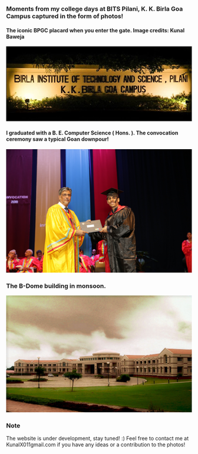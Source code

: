 ### Moments from my college days at BITS Pilani, K. K. Birla Goa Campus captured in the form of photos!

#### The iconic BPGC placard when you enter the gate. Image credits: Kunal Baweja
<p align="center"><img src="screenshots/bits-gate.jpg" /></p>


#### I graduated with a B. E. Computer Science ( Hons. ). The convocation ceremony saw a typical Goan downpour!
<p align="center"><img src="screenshots/convo.jpg" /></p>

### The B-Dome building in monsoon.
<p align="center"><img src="screenshots/bpgc-background.jpg" /></p>


### Note
The website is under development, stay tuned! :)
Feel free to contact me at KunalX011gmail.com if you have any ideas or a contribution to the photos!
